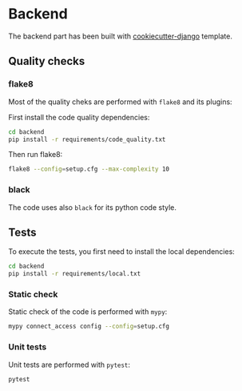 # Backend

The backend part has been built with [cookiecutter-django](https://github.com/pydanny/cookiecutter-django/) template.

## Quality checks

### flake8

Most of the quality cheks are performed with `flake8` and its plugins:

First install the code quality dependencies:

```bash
cd backend
pip install -r requirements/code_quality.txt
```

Then run flake8:

```bash
flake8 --config=setup.cfg --max-complexity 10
```

### black

The code uses also `black` for its python code style.

## Tests

To execute the tests, you first need to install the local dependencies:

```bash
cd backend
pip install -r requirements/local.txt
```

### Static check

Static check of the code is performed with `mypy`:

```bash
mypy connect_access config --config=setup.cfg
```

### Unit tests

Unit tests are performed with `pytest`:

```bash
pytest
```
